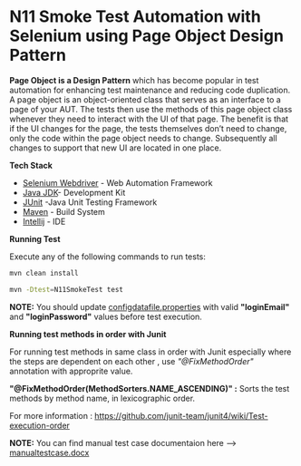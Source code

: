 # N11 Smoke Test Automation with Selenium using Page Object Design Pattern

**Page Object is a Design Pattern** which has become popular in test automation for enhancing test maintenance and reducing code duplication. A page object is an object-oriented class that serves as an interface to a page of your AUT. The tests then use the methods of this page object class whenever they need to interact with the UI of that page. 
The benefit is that if the UI changes for the page, the tests themselves don’t need to change, only the code within the page object needs to change. Subsequently all changes to support that new UI are located in one place.

**Tech Stack**

* [Selenium Webdriver](https://www.selenium.dev/documentation/en/webdriver/) -  Web Automation Framework
* [Java JDK](https://www.oracle.com/java/technologies/javase/javase-jdk8-downloads.html)- Development Kit
* [JUnit](https://junit.org/junit4/index.html) -Java Unit Testing Framework
* [Maven](https://maven.apache.org/index.html) - Build System
* [Intellij](https://www.jetbrains.com/idea/download/#section=windows) - IDE


**Running Test** 

Execute any of the following commands to run tests:

```sh
mvn clean install
```
    
```sh
mvn -Dtest=N11SmokeTest test
```

**NOTE:** You should update [configdatafile.properties](src/test/resources/configdatafile.properties) with valid **"loginEmail"** and **"loginPassword"** values before test execution.


**Running test methods in order with Junit**

 For running test methods in same class in order with Junit especially where the steps are dependent on each other , use *"@FixMethodOrder"* annotation with approprite value.
 
 **"@FixMethodOrder(MethodSorters.NAME_ASCENDING)" :** Sorts the test methods by method name, in lexicographic order.
 
 For more information : https://github.com/junit-team/junit4/wiki/Test-execution-order
            
**NOTE:** You can find manual test case documentaion here --> [manualtestcase.docx](src/test/resources/manualtestcase.docx)
